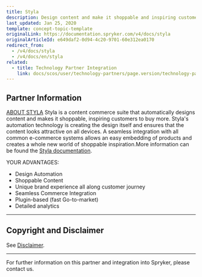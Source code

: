 ```yaml
---
title: Styla
description: Design content and make it shoppable and inspiring customers to buy more by integrating  Styla into Spryker Commerce OS.
last_updated: Jan 25, 2020
template: concept-topic-template
originalLink: https://documentation.spryker.com/v4/docs/styla
originalArticleId: e649daf2-0d94-4c20-9701-60e312ea0170
redirect_from:
  - /v4/docs/styla
  - /v4/docs/en/styla
related:
  - title: Technology Partner Integration
    link: docs/scos/user/technology-partners/page.version/technology-partner-integration.html
---
```


## Partner Information
[ABOUT STYLA](https://www.styla.com/de/) 
Styla is a content commerce suite that automatically designs content and makes it shoppable, inspiring customers to buy more. Styla's automation technology is creating the design itself and ensures that the content looks attractive on all devices. A seamless integration with all common e-commerce systems allows an easy embedding of products and creates a whole new world of shoppable inspiration.More information can be found the [Styla documentation](https://www.styla.com/de/ressourcen/?iso=de). 

YOUR ADVANTAGES:

* Design Automation 
* Shoppable Content
* Unique brand experience all along customer journey
* Seamless Commerce Integration 
* Plugin-based (fast Go-to-market)
* Detailed analytics

---

## Copyright and Disclaimer

See [Disclaimer](https://github.com/spryker/spryker-documentation).

---
For further information on this partner and integration into Spryker, please contact us.

<div class="hubspot-form js-hubspot-form" data-portal-id="2770802" data-form-id="163e11fb-e833-4638-86ae-a2ca4b929a41" id="hubspot-1"></div>

